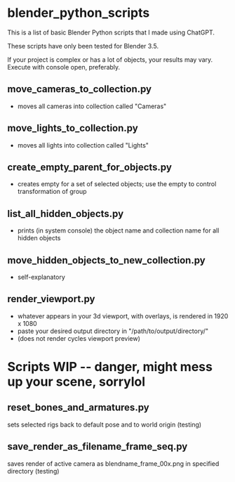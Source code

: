 # blender_python_scripts

This is a list of basic Blender Python scripts that I made using ChatGPT. 

These scripts have only been tested for Blender 3.5.

If your project is complex or has a lot of objects, your results may vary. Execute with console open, preferably.

## move_cameras_to_collection.py
- moves all cameras into collection called "Cameras"

## move_lights_to_collection.py
- moves all lights into collection called "Lights"

## create_empty_parent_for_objects.py
- creates empty for a set of selected objects; use the empty to control transformation of group

## list_all_hidden_objects.py
- prints (in system console) the object name and collection name for all hidden objects

## move_hidden_objects_to_new_collection.py
- self-explanatory

## render_viewport.py
- whatever appears in your 3d viewport, with overlays, is rendered in 1920 x 1080
- paste your desired output directory in "/path/to/output/directory/"
- (does not render cycles viewport preview)

# Scripts WIP -- danger, might mess up your scene, sorrylol

## reset_bones_and_armatures.py
sets selected rigs back to default pose and to world origin (testing)

## save_render_as_filename_frame_seq.py
saves render of active camera as blendname_frame_00x.png in specified directory (testing)

